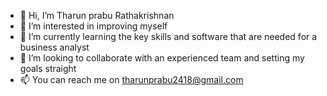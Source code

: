 - 👋 Hi, I’m Tharun prabu Rathakrishnan
- 👀 I’m interested in improving myself
- 🌱 I’m currently learning the key skills and software that are needed for a business analyst
- 💞️ I’m looking to collaborate with an experienced team and setting my goals straight
- 📫 You can reach me on tharunprabu2418@gmail.com

<!---
TharunPrabu7/TharunPrabu7 is a ✨ special ✨ repository because its `README.md` (this file) appears on your GitHub profile.
You can click the Preview link to take a look at your changes.
--->
